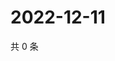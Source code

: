 # 2022-12-11

共 0 条

<!-- BEGIN WEIBO -->
<!-- 最后更新时间 Sun Dec 11 2022 10:17:20 GMT+0800 (China Standard Time) -->

<!-- END WEIBO -->
